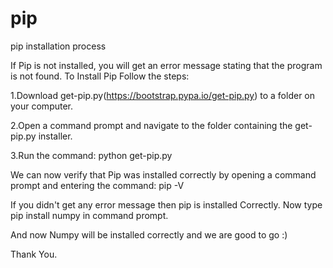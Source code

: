 # pip
pip installation process

If Pip is not installed, you will get an error message stating that the program is not found. To Install Pip Follow the steps:

1.Download get-pip.py(https://bootstrap.pypa.io/get-pip.py) to a folder on your computer.

2.Open a command prompt and navigate to the folder containing the get-pip.py installer.

3.Run the command: python get-pip.py

We can now verify that Pip was installed correctly by opening a command prompt and entering the command: pip -V

If you didn't get any error message then pip is installed Correctly. Now type pip install numpy in command prompt.

And now Numpy will be installed correctly and we are good to go :)

Thank You.
